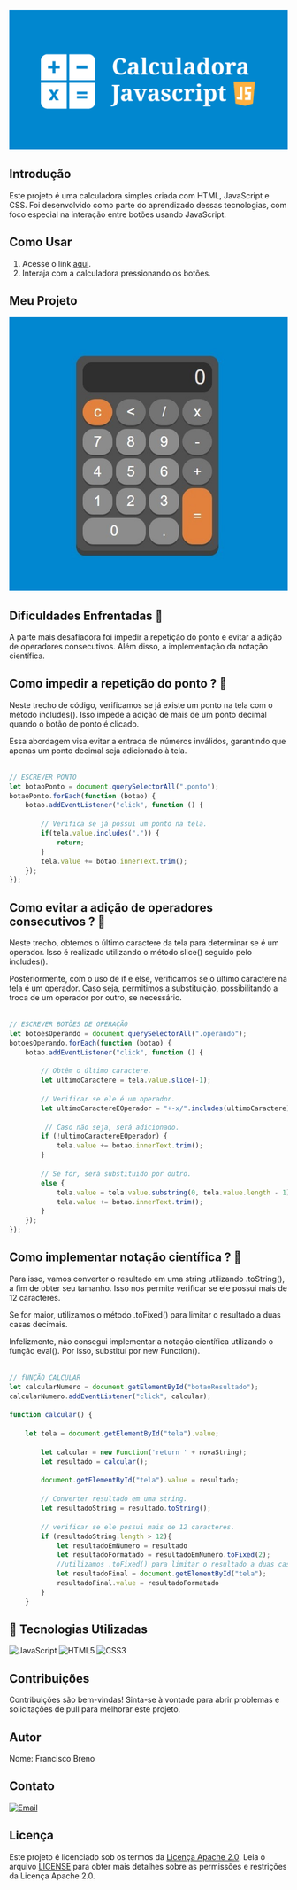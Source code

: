 ![Imagem titulo](https://raw.githubusercontent.com/BrenoLira01/Calculadora-Javascript/master/imagens/Calculadora-JavaScript-2.png)

## Introdução
Este projeto é uma calculadora simples criada com HTML, JavaScript e CSS. Foi desenvolvido como parte do aprendizado dessas tecnologias, com foco especial na interação entre botões usando JavaScript.

## Como Usar

1. Acesse o link [aqui](https://brenolira01.github.io/Calculadora-Javascript/).
2. Interaja com a calculadora pressionando os botões.

## Meu Projeto

![Imagem de Exemplo](https://raw.githubusercontent.com/BrenoLira01/Calculadora-Javascript/master/imagens/Calculadora-imagem-2.jpg)

## Dificuldades Enfrentadas 💪
A parte mais desafiadora foi impedir a repetição do ponto e evitar a adição de operadores consecutivos. Além disso, a implementação da notação científica.

## Como impedir a repetição do ponto ? 🤔

Neste trecho de código, verificamos se já existe um ponto na tela com o método includes(). Isso impede a adição de mais de um ponto decimal quando o botão de ponto é clicado.

Essa abordagem visa evitar a entrada de números inválidos, garantindo que apenas um ponto decimal seja adicionado à tela.

```javascript

// ESCREVER PONTO
let botaoPonto = document.querySelectorAll(".ponto");
botaoPonto.forEach(function (botao) {
    botao.addEventListener("click", function () {

        // Verifica se já possui um ponto na tela.
        if(tela.value.includes(".")) {
            return;
        }
        tela.value += botao.innerText.trim();
    });
});
```

## Como evitar a adição de operadores consecutivos ? 🤔

Neste trecho, obtemos o último caractere da tela para determinar se é um operador. Isso é realizado utilizando o método slice() seguido pelo includes().

Posteriormente, com o uso de if e else, verificamos se o último caractere na tela é um operador. Caso seja, permitimos a substituição, possibilitando a troca de um operador por outro, se necessário.

```javascript

// ESCREVER BOTÕES DE OPERAÇÃO
let botoesOperando = document.querySelectorAll(".operando");
botoesOperando.forEach(function (botao) {
    botao.addEventListener("click", function () {

        // Obtêm o último caractere.
        let ultimoCaractere = tela.value.slice(-1);

        // Verificar se ele é um operador.
        let ultimoCaractereEOperador = "+-x/".includes(ultimoCaractere);

         // Caso não seja, será adicionado.
        if (!ultimoCaractereEOperador) {
            tela.value += botao.innerText.trim();
        }

        // Se for, será substituido por outro.
        else {
            tela.value = tela.value.substring(0, tela.value.length - 1);
            tela.value += botao.innerText.trim();
        }
    });
});
```

## Como implementar notação científica ? 🤔

Para isso, vamos converter o resultado em uma string utilizando .toString(), a fim de obter seu tamanho. Isso nos permite verificar se ele possui mais de 12 caracteres.

Se for maior, utilizamos o método .toFixed() para limitar o resultado a duas casas decimais.

Infelizmente, não consegui implementar a notação científica utilizando o função eval(). Por isso, substituí por new Function().

```javascript

// fUNÇÃO CALCULAR
let calcularNumero = document.getElementById("botaoResultado");
calcularNumero.addEventListener("click", calcular);

function calcular() {

    let tela = document.getElementById("tela").value;

        let calcular = new Function('return ' + novaString);
        let resultado = calcular();

        document.getElementById("tela").value = resultado;

        // Converter resultado em uma string.
        let resultadoString = resultado.toString();

        // verificar se ele possui mais de 12 caracteres.
        if (resultadoString.length > 12){
            let resultadoEmNumero = resultado
            let resultadoFormatado = resultadoEmNumero.toFixed(2);
            //utilizamos .toFixed() para limitar o resultado a duas casas decimais.
            let resultadoFinal = document.getElementById("tela");
            resultadoFinal.value = resultadoFormatado
        }
    }
```

## 🧠 Tecnologias Utilizadas
![JavaScript](https://img.shields.io/badge/javascript-%23323330.svg?style=for-the-badge&logo=javascript&logoColor=%23F7DF1E) ![HTML5](https://img.shields.io/badge/html5-%23E34F26.svg?style=for-the-badge&logo=html5&logoColor=white) ![CSS3](https://img.shields.io/badge/css3-%231572B6.svg?style=for-the-badge&logo=css3&logoColor=white)

## Contribuições
Contribuições são bem-vindas! Sinta-se à vontade para abrir problemas e solicitações de pull para melhorar este projeto.

## Autor
Nome: Francisco Breno

## Contato
[![Email](https://img.shields.io/badge/Gmail-D14836?style=for-the-badge&logo=gmail&logoColor=white)](mailto:franciscobrenolira@gmail.com)

## Licença
Este projeto é licenciado sob os termos da [Licença Apache 2.0](/LICENSE.txt).
Leia o arquivo [LICENSE](/LICENSE.txt) para obter mais detalhes sobre as permissões e restrições da Licença Apache 2.0.
